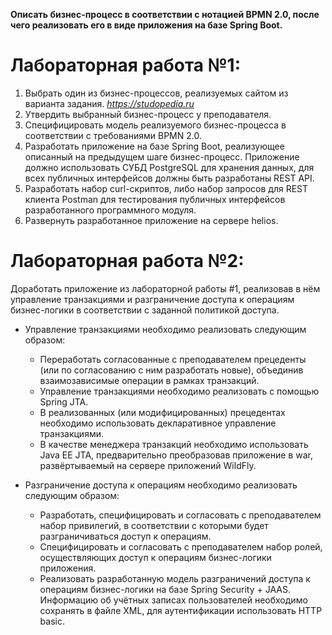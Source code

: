 **Описать бизнес-процесс в соответствии с нотацией BPMN 2.0, после чего реализовать его в виде приложения на базе Spring Boot.**

# Лабораторная работа №1:
1. Выбрать один из бизнес-процессов, реализуемых сайтом из варианта задания. *https://studopedia.ru*
2. Утвердить выбранный бизнес-процесс у преподавателя.
3. Специфицировать модель реализуемого бизнес-процесса в соответствии с
требованиями BPMN 2.0.
4. Разработать приложение на базе Spring Boot, реализующее описанный на
предыдущем шаге бизнес-процесс. Приложение должно использовать СУБД PostgreSQL для хранения данных, для всех публичных интерфейсов должны быть разработаны REST API.
5. Разработать набор curl-скриптов, либо набор запросов для REST клиента Postman для тестирования публичных интерфейсов разработанного программного модуля. 
6. Развернуть разработанное приложение на сервере helios.

# Лабораторная работа №2:
Доработать приложение из лабораторной работы #1, реализовав в нём управление транзакциями и разграничение доступа к операциям бизнес-логики в соответствии с заданной политикой доступа.
- Управление транзакциями необходимо реализовать следующим образом:

   - Переработать согласованные с преподавателем прецеденты (или по согласованию с ним разработать новые), объединив взаимозависимые операции в рамках транзакций.
   - Управление транзакциями необходимо реализовать с помощью Spring JTA.
   - В реализованных (или модифицированных) прецедентах необходимо использовать декларативное управление транзакциями.
   - В качестве менеджера транзакций необходимо использовать Java EE JTA, предварительно преобразовав приложение в war, развёртываемый на сервере приложений WildFly.
- Разграничение доступа к операциям необходимо реализовать следующим образом:

   - Разработать, специфицировать и согласовать с преподавателем набор привилегий, в соответствии с которыми будет разграничиваться доступ к операциям.
   - Специфицировать и согласовать с преподавателем набор ролей, осуществляющих доступ к операциям бизнес-логики приложения.
   - Реализовать разработанную модель разграничений доступа к операциям бизнес-логики на базе Spring Security + JAAS. Информацию об учётных записах пользователей необходимо сохранять в файле XML, для аутентификации использовать HTTP basic.

